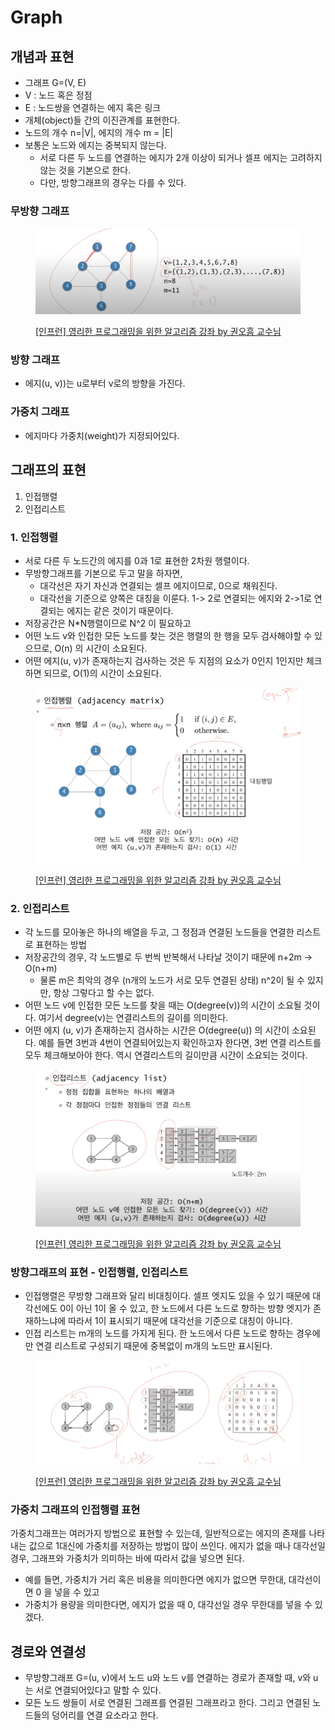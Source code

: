 # Graph

## 개념과 표현

* 그래프 G=(V, E)&#x20;
* V : 노드 혹은 정점&#x20;
* E : 노드쌍을 연결하는 에지 혹은 링크
* 개체(object)들 간의 이진관계를 표현한다.&#x20;
* 노드의 개수 n=|V|, 에지의 개수 m = |E|
* 보통은 노드와 에지는 중복되지 않는다.&#x20;
  * 서로 다른 두 노드를 연결하는 에지가 2개 이상이 되거나 셀프 에지는 고려하지 않는 것을 기본으로 한다.&#x20;
  * 다만, 방향그래프의 경우는 다를 수 있다.&#x20;



### 무방향 그래프

<figure><img src="../../../.gitbook/assets/image (45) (1).png" alt=""><figcaption><p><a href="https://www.inflearn.com/course/%EC%95%8C%EA%B3%A0%EB%A6%AC%EC%A6%98-%EA%B0%95%EC%A2%8C">[인프런] 영리한 프로그래밍을 위한 알고리즘 강좌 by 권오흠 교수님</a></p></figcaption></figure>

### 방향 그래프&#x20;

* 에지(u, v))는 u로부터 v로의 방향을 가진다.&#x20;



### 가중치 그래프

* 에지마다 가중치(weight)가 지정되어있다.&#x20;



## 그래프의 표현

1. 인접행렬&#x20;
2. 인접리스트&#x20;



### 1. 인접행렬

* 서로 다른 두 노드간의 에지를 0과 1로 표현한 2차원 행렬이다.&#x20;
* 무방향그래프를 기본으로 두고 말을 하자면,&#x20;
  * 대각선은 자기 자신과 연결되는 셀프 에지이므로, 0으로 채워진다.&#x20;
  * 대각선을 기준으로 양쪽은 대칭을 이룬다. 1-> 2로 연결되는 에지와 2->1로 연결되는 에지는 같은 것이기 때문이다.&#x20;
* 저장공간은 N\*N행렬이므로 N^2 이 필요하고&#x20;
* 어떤 노드 v와 인접한 모든 노드를 찾는 것은 행렬의 한 행을 모두 검사해야할 수 있으므로, O(n) 의 시간이 소요된다.&#x20;
* 어떤 에지(u, v)가 존재하는지 검사하는 것은 두 지점의 요소가 0인지 1인지만 체크하면 되므로, O(1)의 시간이 소요된다.&#x20;

<figure><img src="../../../.gitbook/assets/image (48) (1).png" alt=""><figcaption><p><a href="https://www.inflearn.com/course/%EC%95%8C%EA%B3%A0%EB%A6%AC%EC%A6%98-%EA%B0%95%EC%A2%8C">[인프런] 영리한 프로그래밍을 위한 알고리즘 강좌 by 권오흠 교수님</a></p></figcaption></figure>

### 2. 인접리스트

* 각 노드를 모아놓은 하나의 배열을 두고, 그 정점과 연결된 노드들을 연결한 리스트로 표현하는 방법&#x20;
* 저장공간의 경우, 각 노드별로 두 번씩 반복해서 나타날 것이기 때문에 n+2m -> O(n+m)&#x20;
  * 물론 m은 최악의 경우 (n개의 노드가 서로 모두 연결된 상태) n^2이 될 수 있지만, 항상 그렇다고 할 수는 없다.&#x20;
* 어떤 노드 v에 인접한 모든 노드를 찾을 때는 O(degree(v))의 시간이 소요될 것이다. 여기서 degree(v)는 연결리스트의 길이를 의미한다.&#x20;
* 어떤 에지 (u, v)가 존재하는지 검사하는 시간은 O(degree(u)) 의 시간이 소요된다. 예를 들면 3번과 4번이 연결되어있는지 확인하고자 한다면, 3번 연결 리스트를 모두 체크해보아야 한다. 역시 연결리스트의 길이만큼 시간이 소요되는 것이다.&#x20;

<figure><img src="../../../.gitbook/assets/image (46) (1).png" alt=""><figcaption><p><a href="https://www.inflearn.com/course/%EC%95%8C%EA%B3%A0%EB%A6%AC%EC%A6%98-%EA%B0%95%EC%A2%8C">[인프런] 영리한 프로그래밍을 위한 알고리즘 강좌 by 권오흠 교수님</a></p></figcaption></figure>



### 방향그래프의 표현 - 인접행렬, 인접리스트

* 인접행렬은 무방향 그래프와 달리 비대칭이다. 셀프 엣지도 있을 수 있기 때문에 대각선에도 0이 아닌 1이 올 수 있고, 한 노드에서 다른 노드로 향하는 방향 엣지가 존재하느냐에 따라서 1이 표시되기 때문에 대각선을 기준으로 대칭이 아니다.&#x20;
* 인접 리스트는 m개의 노드를 가지게 된다. 한 노드에서 다른 노드로 향하는 경우에만 연결 리스트로 구성되기 때문에 중복없이 m개의 노드만 표시된다.&#x20;

<figure><img src="../../../.gitbook/assets/image (41) (2).png" alt=""><figcaption><p><a href="https://www.inflearn.com/course/%EC%95%8C%EA%B3%A0%EB%A6%AC%EC%A6%98-%EA%B0%95%EC%A2%8C">[인프런] 영리한 프로그래밍을 위한 알고리즘 강좌 by 권오흠 교수님</a></p></figcaption></figure>

### 가중치 그래프의 인접행렬 표현

가중치그래프는 여러가지 방법으로 표현할 수 있는데, 일반적으로는 에지의 존재를 나타내는 값으로 1대신에 가중치를 저장하는 방법이 많이 쓰인다. 에지가 없을 때나 대각선일 경우, 그래프와 가중치가 의미하는 바에 따라서 값을 넣으면 된다.&#x20;

* 예를 들면, 가중치가 거리 혹은 비용을 의미한다면 에지가 없으면 무한대, 대각선이면 0 을 넣을 수 있고&#x20;
* 가중치가 용량을 의미한다면, 에지가 없을 때 0, 대각선일 경우 무한대를 넣을 수 있겠다.&#x20;

&#x20;

## 경로와 연결성

* 무방향그래프 G=(u, v)에서 노드 u와 노드 v를 연결하는 경로가 존재할 때, v와 u는 서로 연결되어있다고 말할 수 있다.&#x20;
* 모든 노드 쌍들이 서로 연결된 그래프를 연결된 그래프라고 한다. 그리고 연결된 노드들의 덩어리를 연결 요소라고 한다.&#x20;

